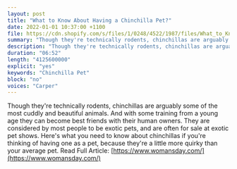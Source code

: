 ```yaml
---
layout: post
title: "What to Know About Having a Chinchilla Pet?"
date: 2022-01-01 10:37:00 +1100
file: https://cdn.shopify.com/s/files/1/0248/4522/1987/files/What_to_Know_About_Having_a_Chinchilla_Pet.mp3?v=1641197165
summary: "Though they're technically rodents, chinchillas are arguably some of the most cuddly and beautiful animals. And with some training from a young age they can become best friends with their human owners. They are considered by most people to be exotic pets, and are often for sale at exotic pet shows. Here's what you need to know about chinchillas if you're thinking of having one as a pet, because they're a little more quirky than your average pet."
description: "Though they're technically rodents, chinchillas are arguably some of the most cuddly and beautiful animals. And with some training from a young age they can become best friends with their human owners. They are considered by most people to be exotic pets, and are often for sale at exotic pet shows. Here's what you need to know about chinchillas if you're thinking of having one as a pet, because they're a little more quirky than your average pet. Read Full Article:<a href='https://www.womansday.com/'>https://www.womansday.com/</a>"
duration: "06:52" 
length: "4125600000"
explicit: "yes" 
keywords: "Chinchilla Pet"
block: "no" 
voices: "Carper"
---
```


Though they're technically rodents, chinchillas are arguably some of the most cuddly and beautiful animals. And with some training from a young age they can become best friends with their human owners. They are considered by most people to be exotic pets, and are often for sale at exotic pet shows. Here's what you need to know about chinchillas if you're thinking of having one as a pet, because they're a little more quirky than your average pet. Read Full Article: [https://www.womansday.com/](https://www.womansday.com/)

